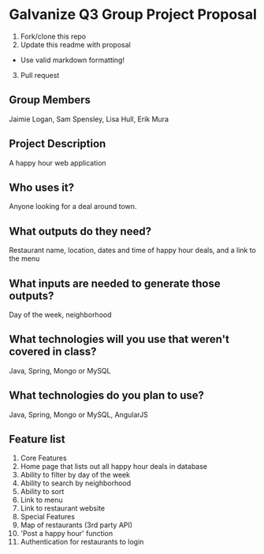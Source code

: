 # Galvanize Q3 Group Project Proposal

1. Fork/clone this repo
2. Update this readme with proposal
  * Use valid markdown formatting!
3. Pull request

## Group Members
Jaimie Logan, Sam Spensley, Lisa Hull, Erik Mura

## Project Description
A happy hour web application

## Who uses it?
Anyone looking for a deal around town.

## What outputs do they need?
Restaurant name, location, dates and time of happy hour deals, and a link to the menu

## What inputs are needed to generate those outputs?
Day of the week, neighborhood

## What technologies will you use that weren't covered in class?
Java, Spring, Mongo or MySQL

## What technologies do you plan to use?
Java, Spring, Mongo or MySQL, AngularJS

## Feature list
1. Core Features
  1. Home page that lists out all happy hour deals in database
  2. Ability to filter by day of the week
  3. Ability to search by neighborhood
  4. Ability to sort
  5. Link to menu
  6. Link to restaurant website
2. Special Features
  1. Map of restaurants (3rd party API)
  2. 'Post a happy hour' function
  3. Authentication for restaurants to login

